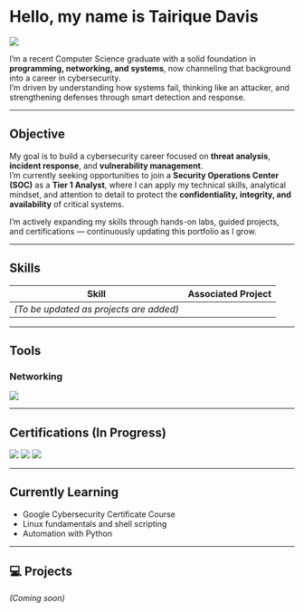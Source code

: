 # Hello, my name is Tairique Davis  
<a href="https://www.linkedin.com/in/tairiquedavis/">
  <img src="https://img.shields.io/badge/-LinkedIn-0072b1?&style=for-the-badge&logo=linkedin&logoColor=white" />
</a>

I’m a recent Computer Science graduate with a solid foundation in **programming, networking, and systems**, now channeling that background into a career in cybersecurity.  
I’m driven by understanding how systems fail, thinking like an attacker, and strengthening defenses through smart detection and response.

---

##  Objective

My goal is to build a cybersecurity career focused on **threat analysis**, **incident response**, and **vulnerability management**.  
I’m currently seeking opportunities to join a **Security Operations Center (SOC)** as a **Tier 1 Analyst**, where I can apply my technical skills, analytical mindset, and attention to detail to protect the **confidentiality, integrity, and availability** of critical systems.

I’m actively expanding my skills through hands-on labs, guided projects, and certifications — continuously updating this portfolio as I grow.

---

##  Skills

| Skill | Associated Project |
|-------|--------------------|
| *(To be updated as projects are added)* | |

---

##  Tools

### Networking
<div>
    <img src="https://img.shields.io/badge/-Wireshark-1679A7?&style=for-the-badge&logo=Wireshark&logoColor=white" />
</div>

---

##  Certifications (In Progress)

<div>
<img src="https://img.shields.io/badge/-Security%2B-FF0000?&style=for-the-badge&logo=CompTIA&logoColor=white" />
<img src="https://img.shields.io/badge/-Google%20Cybersecurity%20Certificate-4285F4?&style=for-the-badge&logo=Google&logoColor=white" />
<img src="https://img.shields.io/badge/-ISC2%20CC-00A67E?&style=for-the-badge&logo=ISC2&logoColor=white" />
</div>

---
## Currently Learning
- Google Cybersecurity Certificate Course
- Linux fundamentals and shell scripting  
- Automation with Python

---

## 💻 Projects
*(Coming soon)*
